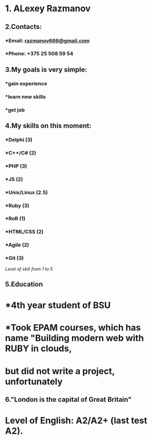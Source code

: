 # 1. ALexey Razmanov
## 2.Contacts:
### *Email: razmanov666@gmail.com
### *Phone: +375 25 508 59 54
## 3.My goals is very simple:
### *gain experience
### *learn new skills
### *get job
## 4.My skills on this moment:
### *Delphi (3)
### *C++/C# (2)
### *PHP (3)
### *JS (2)
### *Unix/Linux (2.5)
###   *Ruby (3)
 ### *RoR (1)
 ### *HTML/CSS (2)
### *Agile (2)
### *Git (3)

*Level of skill from 1 to 5*

## 5.Education
# *4th year student of BSU
# *Took EPAM courses, which has name "Building modern web with RUBY in clouds, 
# but did not write a project, unfortunately
## 6."London is the capital of Great Britain"
# Level of English: A2/A2+ (last test A2).